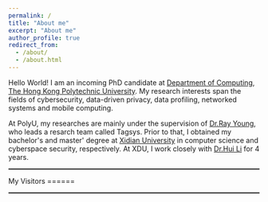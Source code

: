 ```yaml
---
permalink: /
title: "About me"
excerpt: "About me"
author_profile: true
redirect_from: 
  - /about/
  - /about.html
---
```


Hello World! I am an incoming PhD candidate at  [Department of Computing](https://www.comp.polyu.edu.hk/), [The Hong Kong Polytechnic University](https://www.polyu.edu.hk/). My research interests span the fields of cybersecurity, data-driven privacy, data profiling, networked systems and mobile computing.

At PolyU, my researches are mainly under the supervision of [Dr.Ray Young](https://www4.comp.polyu.edu.hk/~csyanglei/#/pages/profile/about), who leads a resarch team called Tagsys. Prior to that, I obtained my bachelor's and master' degree at [Xidian University](https://en.xidian.edu.cn/) in computer science and cyberspace security, respectively. At XDU, I work closely with [Dr.Hui Li](https://lihuixidian.github.io/) for 4 years.

<hr style="border:1px solid gray"/> 
My Visitors
======
<body>
  <script type="text/javascript" id="clustrmaps" src="//clustrmaps.com/map_v2.js?d=uras3cw-U9x7XCcsoAUyYux21_dvQyxiW4jc1Myfcnc&cl=ffffff&w=a"></script>
</body>

<hr style="border:1px solid gray"/> 
